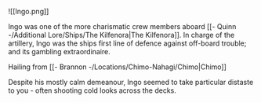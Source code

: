 ![[Ingo.png]]

Ingo was one of the more charismatic crew members aboard [[- Quinn -/Additional Lore/Ships/The Kilfenora|The Kilfenora]]. In charge of the artillery, Ingo was the ships first line of defence against off-board trouble; and its gambling extraordinaire. 

Hailing from [[- Brannon -/Locations/Chimo-Nahagi/Chimo|Chimo]]

Despite his mostly calm demeanour, Ingo seemed to take particular distaste to you - often shooting cold looks across the decks.
